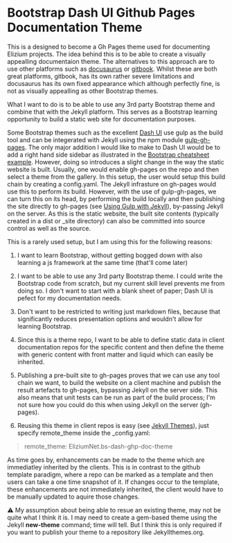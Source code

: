 # Bootstrap Dash UI Github Pages Documentation Theme

This is a designed to become a Gh Pages theme used for documenting Elizium projects. The idea behind this is to be able to create a visually appealling documentaion theme. The alternatives to this approach are to use other platforms such as [docusaurus](https://docusaurus.io/) or [gitbook](https://www.gitbook.com/). Whilst these are both great platforms, gitbook, has its own rather severe limitations and docusaurus has its own fixed appearance which although perfectly fine, is not as visually appealling as other Bootstrap themes.

What I want to do is to be able to use any 3rd party Bootstrap theme and combine that with the Jekyll platform. This serves as a Bootstrap learning opportunity to build a static web site for documentation purposes.

Some Bootstrap themes such as the excellent [Dash UI](https://codescandy.com/dashui) use gulp as the build tool and can be integerated with Jekyll using the npm module [gulp-gh-pages](https://www.npmjs.com/package/gulp-gh-pages). The only major addition I would like to make to Dash UI would be to add a right hand side sidebar as illustrated in the [Bootstrap cheatsheet example](https://getBootstrap.com/docs/5.1/examples/cheatsheet/). However, doing so introduces a slight change in the way the static website is built. Usually, one would enable gh-pages on the repo and then select a theme from the gallery. In this setup, the user would setup this build chain by creating a config.yaml. The Jekyll infrasture on gh-pages would use this to perform its build. However, with the use of gulp-gh-pages, we can turn this on its head, by performing the build locally and then publishing the site directly to gh-pages (see [Using Gulp with Jekyll](https://aaronlasseigne.com/2016/02/03/using-gulp-with-Jekyll/)), by-passing Jekyll on the server. As this is the static website, the built site contents (typically created in a dist or \_site directory) can also be committed into source control as well as the source.

This is a rarely used setup, but I am using this for the following reasons:

1) I want to learn Bootstrap, without getting bogged down with also learning a js framework at the same time (that'll come later)

2) I want to be able to use any 3rd party Bootstrap theme. I could write the Bootstrap code from scratch, but my current skill level prevents me from doing so. I don't want to start with a blank sheet of paper; Dash UI is pefect for my documentation needs.

3) Don't want to be restricted to writing just markdown files, because that significantly reduces presentation options and wouldn't allow for learning Bootstrap.

4) Since this is a theme repo, I want to be able to define static data in client documentation repos for the specific content and then define the theme with generic content with front matter and liquid which can easily be inherited.

5) Publishing a pre-built site to gh-pages proves that we can use any tool chain we want, to build the website on a client machine and publish the result artefacts to gh-pages, bypassing Jekyll on the server side. This also means that unit tests can be run as part of the build process; I'm not sure how you could do this when using Jekyll on the server (gh-pages).

6) Reusing this theme in client repos is easy (see [Jekyll Themes](https://Jekyllrb.com/docs/themes/)), just specify remote_theme inside the \_config.yaml:

> remote_theme: EliziumNet.bs-dash-ghp-doc-theme

As time goes by, enhancements can be made to the theme which are immediatley inherited by the clients. This is in contrast to the github template paradigm, where a repo can be marked as a template and then users can take a one time snapshot of it. If changes occur to the template, these enhancements are not immediately inherited, the client would have to be manually updated to aquire those changes.

:warning: My assumption about being able to resue an existing theme, may not be quite what I think it is. I may need to create a gem-based theme using the Jekyll __new-theme__ command; time will tell. But I think this is only required if you want to publish your theme to a repository like Jekyllthemes.org.
